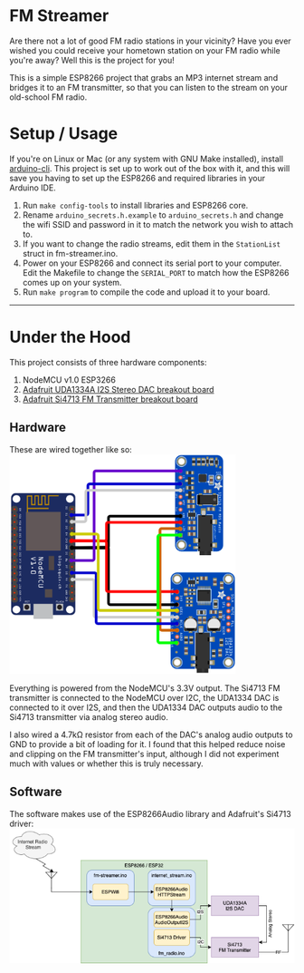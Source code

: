 # FM Streamer
Are there not a lot of good FM radio stations in your vicinity? Have you ever wished you could receive your hometown station on your FM radio while you're away? Well this is the project for you!

This is a simple ESP8266 project that grabs an MP3 internet stream and bridges it to an FM transmitter, so that you can listen to the stream on your old-school FM radio.


# Setup / Usage
If you're on Linux or Mac (or any system with GNU Make installed), install [arduino-cli](https://github.com/arduino/arduino-cli). This project is set up to work out of the box with it, and this will save you having to set up the ESP8266 and required libraries in your Arduino IDE.

1. Run `make config-tools` to install libraries and ESP8266 core.
1. Rename `arduino_secrets.h.example` to `arduino_secrets.h` and change the wifi SSID and password in it to match the network you wish to attach to.
1. If you want to change the radio streams, edit them in the `StationList` struct in fm-streamer.ino.
1. Power on your ESP8266 and connect its serial port to your computer. Edit the Makefile to change the `SERIAL_PORT` to match how the ESP8266 comes up on your system.
1. Run `make program` to compile the code and upload it to your board.

---

# Under the Hood
This project consists of three hardware components:
1. NodeMCU v1.0 ESP3266
1. [Adafruit UDA1334A I2S Stereo DAC breakout board](https://www.adafruit.com/product/3678)
1. [Adafruit Si4713 FM Transmitter breakout board](https://www.adafruit.com/product/1958)

## Hardware
These are wired together like so:
<img src="./docs/hardware-wiring.png" width="400" />

Everything is powered from the NodeMCU's 3.3V output. The Si4713 FM transmitter is connected to the NodeMCU over I2C, the UDA1334 DAC is connected to it over I2S, and then the UDA1334 DAC outputs audio to the Si4713 transmitter via analog stereo audio.

I also wired a 4.7kΩ resistor from each of the DAC's analog audio outputs to GND to provide a bit of loading for it. I found that this helped reduce noise and clipping on the FM transmitter's input, although I did not experiment much with values or whether this is truly necessary.

## Software
The software makes use of the ESP8266Audio library and Adafruit's Si4713 driver:
<img src="./docs/software-diagram.png" width="600" />


